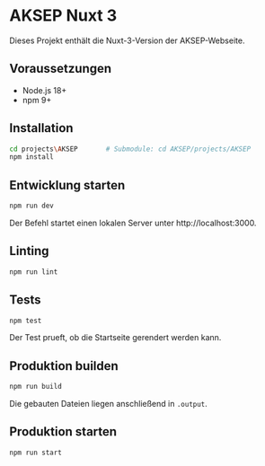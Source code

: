 # AKSEP Nuxt 3

Dieses Projekt enthält die Nuxt-3-Version der AKSEP-Webseite.

## Voraussetzungen
- Node.js 18+
- npm 9+

## Installation
```bash
cd projects\AKSEP       # Submodule: cd AKSEP/projects/AKSEP
npm install
```

## Entwicklung starten
```bash
npm run dev
```
Der Befehl startet einen lokalen Server unter http://localhost:3000.

## Linting
```bash
npm run lint
```

## Tests
```bash
npm test
```
Der Test prueft, ob die Startseite gerendert werden kann.

## Produktion builden
```bash
npm run build
```
Die gebauten Dateien liegen anschließend in `.output`.

## Produktion starten
```bash
npm run start
```
